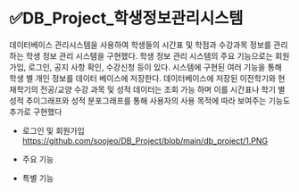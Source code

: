 # ✅DB_Project_학생정보관리시스템
데이터베이스 관리시스템을 사용하여 학생들의 시간표 및 학점과 수강과목 정보를 관리하는 학생
정보 관리 시스템을 구현했다. 학생 정보 관리 시스템의 주요 기능으로는 회원가입, 로그인, 공지
사항 확인, 수강신청 등이 있다. 시스템에 구현된 여러 기능을 통해 학생 별 개인 정보를 데이터
베이스에 저장한다. 
데이터베이스에 저장된 이전학기와 현재학기의 전공/교양 수강 과목 및 성적 데이터는 조회 가능
하며 이를 시간표나 학기 별 성적 추이그래프와 성적 분포그래프를 통해 사용자의 사용 목적에
따라 보여주는 기능도 추가로 구현했다
+ 로그인 및 회원가입
https://github.com/soojeo/DB_Project/blob/main/db_project/1.PNG
+ 주요 기능
  
+ 특별 기능
  
  
